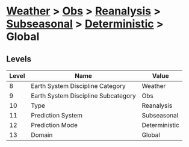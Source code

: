 # [Weather](../../../../..) > [Obs](../../../..) > [Reanalysis](../../..) > [Subseasonal](../..) > [Deterministic](..) > Global

## Levels

| Level | Name | Value |
|-----|-----|-----|
| 8 | Earth System Discipline Category | Weather |
| 9 | Earth System Discipline Subcategory | Obs |
| 10 | Type | Reanalysis |
| 11 | Prediction System | Subseasonal |
| 12 | Prediction Mode | Deterministic |
| 13 | Domain | Global |
